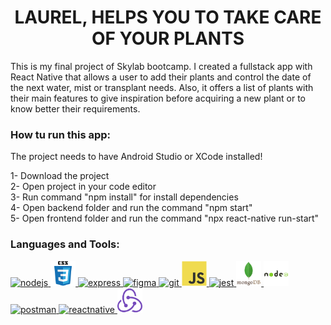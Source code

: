 <h1 align="center">LAUREL, HELPS YOU TO TAKE CARE OF YOUR PLANTS</h1>

<p>This is my final project of Skylab bootcamp. I created a fullstack app with React Native that allows a user to add their plants and control the date of the next water, mist or transplant needs. Also, it offers a list of plants with their main features to give inspiration before acquiring a new plant or to know better their requirements.</p>

<h3>How tu run this app:</h3>
The project needs to have Android Studio or XCode installed!</br>

1- Download the project</br>
2- Open project in your code editor</br>
3- Run command "npm install" for install dependencies</br>
4- Open backend folder and run the command "npm start"</br>
5- Open frontend folder and run the command "npx react-native run-start"</br>

<h3 align="left">Languages and Tools:</h3>
<a href="https://nodejs.org/" target="_blank"> <img src="https://upload.wikimedia.org/wikipedia/commons/d/d9/Node.js_logo.svg" alt="nodejs" width="40" height="40"/> </a> <a href="https://www.w3schools.com/css/" target="_blank"> <img src="https://raw.githubusercontent.com/devicons/devicon/master/icons/css3/css3-original-wordmark.svg" alt="css3" width="40" height="40"/> </a> <a href="https://expressjs.com" target="_blank"> <img src="https://hackr.io/tutorials/express-js/logo-express-js.svg?ver=1557508379" alt="express" width="40" height="40"/> </a> <a href="https://www.figma.com/" target="_blank"> <img src="https://www.vectorlogo.zone/logos/figma/figma-icon.svg" alt="figma" width="40" height="40"/> </a> <a href="https://git-scm.com/" target="_blank"> <img src="https://www.vectorlogo.zone/logos/git-scm/git-scm-icon.svg" alt="git" width="40" height="40"/> </a> <a href="https://developer.mozilla.org/en-US/docs/Web/JavaScript" target="_blank"> <img src="https://raw.githubusercontent.com/devicons/devicon/master/icons/javascript/javascript-original.svg" alt="javascript" width="40" height="40"/> </a> <a href="https://jestjs.io" target="_blank"> <img src="https://www.vectorlogo.zone/logos/jestjsio/jestjsio-icon.svg" alt="jest" width="40" height="40"/> </a> <a href="https://www.mongodb.com/" target="_blank"> <img src="https://raw.githubusercontent.com/devicons/devicon/master/icons/mongodb/mongodb-original-wordmark.svg" alt="mongodb" width="40" height="40"/> </a> <a href="https://nodejs.org" target="_blank"> <img src="https://raw.githubusercontent.com/devicons/devicon/master/icons/nodejs/nodejs-original-wordmark.svg" alt="nodejs" width="40" height="40"/> </a> <a href="https://postman.com" target="_blank"> <img src="https://www.vectorlogo.zone/logos/getpostman/getpostman-icon.svg" alt="postman" width="40" height="40"/> </a> <a href="https://reactnative.dev/" target="_blank"> <img src="https://www.pngix.com/pngfile/big/497-4976868_react-native-transparent-background-react-native-logo-transparent.png" alt="reactnative" width="140" height="40"/> </a> <a href="https://redux.js.org" target="_blank"> <img src="https://raw.githubusercontent.com/devicons/devicon/master/icons/redux/redux-original.svg" alt="redux" width="40" height="40"/> </a> </p>